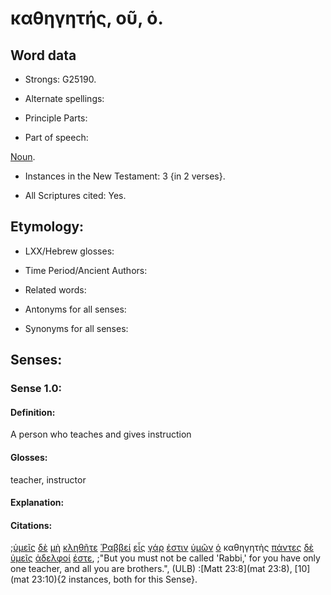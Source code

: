 # καθηγητής, οῦ, ὁ.

<!-- Status: S3=Needs2ndReview -->
<!-- Lexica used for edits: BDAG, FFM, LN, A-S -->

## Word data

* Strongs: G25190.


* Alternate spellings:

* Principle Parts: 

* Part of speech: 

[Noun](http://ugg.readthedocs.io/en/latest/noun.html).

* Instances in the New Testament: 3 {in 2 verses}.

* All Scriptures cited: Yes.

## Etymology: 

* LXX/Hebrew glosses: 

* Time Period/Ancient Authors: 

* Related words: 

* Antonyms for all senses:

* Synonyms for all senses: 

## Senses:

### Sense 1.0:

#### Definition: 

A person who teaches and gives instruction

#### Glosses:

teacher, instructor

#### Explanation:

#### Citations:

;[ὑμεῖς](../G47710/01.md) [δὲ](../G11610/01.md) [μὴ](../G33610/01.md) [κληθῆτε](../G25640/01.md) [Ῥαββεί](../G44610/01.md) [εἷς](../G15200/01.md) [γάρ](../G10630/01.md) [ἐστιν](../G99999/01.md) [ὑμῶν](../G47710/01.md) [ὁ](../G35880/01.md) καθηγητὴς [πάντες](../G39560/01.md) [δὲ](../G11610/01.md) [ὑμεῖς](../G47710/01.md) [ἀδελφοί](../G00800/01.md) [ἐστε](../G99999/01.md), 
;"But you must not be called 'Rabbi,' for you have only one teacher, and all you are brothers.", (ULB)
:[Matt 23:8](mat 23:8),  [10](mat 23:10){2 instances, both for this Sense}.
